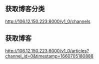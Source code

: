 ## 获取博客分类
http://106.12.150.223:8000/v1_0/channels
## 获取博客
 http://106.12.150.223:8000/v1_0/articles?channel_id=0&timestamp=1660705180888